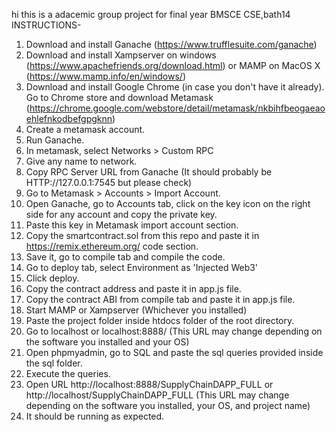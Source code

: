 hi this is a adacemic group project for final year BMSCE CSE,bath14
INSTRUCTIONS-
1) Download and install Ganache (https://www.trufflesuite.com/ganache)
2) Download and install Xampserver on windows (https://www.apachefriends.org/download.html) or MAMP on MacOS X (https://www.mamp.info/en/windows/)
3) Download and install Google Chrome (in case you don't have it already). Go to Chrome store and download Metamask (https://chrome.google.com/webstore/detail/metamask/nkbihfbeogaeaoehlefnkodbefgpgknn)
4) Create a metamask account.
5) Run Ganache.
6) In metamask, select Networks > Custom RPC
7) Give any name to network.
8) Copy RPC Server URL from Ganache (It should probably be HTTP://127.0.0.1:7545 but please check)
9) Go to Metamask > Accounts > Import Account.
10) Open Ganache, go to Accounts tab, click on the key icon on the right side for any account and copy the private key.
11) Paste this key in Metamask import account section.
12) Copy the smartcontract.sol from this repo and paste it in https://remix.ethereum.org/ code section.
13) Save it, go to compile tab and compile the code.
14) Go to deploy tab, select Environment as 'Injected Web3'
15) Click deploy.
16) Copy the contract address and paste it in app.js file.
17) Copy the contract ABI from compile tab and paste it in app.js file.
18) Start MAMP or Xampserver (Whichever you installed)
19) Paste the project folder inside htdocs folder of the root directory.
20) Go to localhost or localhost:8888/  (This URL may change depending on the software you installed and your OS)
21) Open phpmyadmin, go to SQL and paste the sql queries provided inside the sql folder.
22) Execute the queries.
23) Open URL http://localhost:8888/SupplyChainDAPP_FULL or http://localhost/SupplyChainDAPP_FULL (This URL may change depending on the software you installed, your OS, and project name)
24) It should be running as expected.
